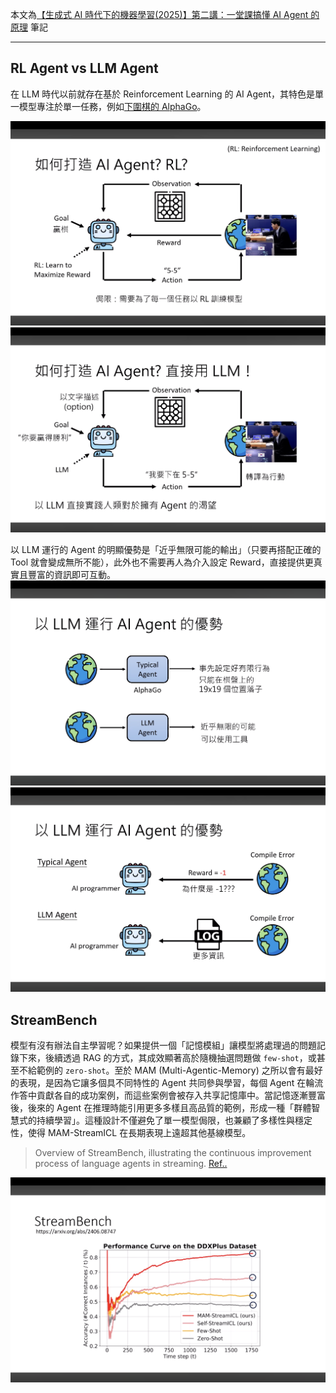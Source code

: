 本文為[【生成式 AI 時代下的機器學習(2025)】第二講：一堂課搞懂 AI Agent 的原理](https://www.youtube.com/watch?v=M2Yg1kwPpts) 筆記

---

## RL Agent vs LLM Agent

在 LLM 時代以前就存在基於 Reinforcement Learning 的 AI Agent，其特色是單一模型專注於單一任務，例如[下圍棋的 AlphaGo](https://zh.wikipedia.org/zh-tw/AlphaGo)。

![RL Agent](./img/RL-agent.png)
![LLM Agent](./img/LLM-agent.png)

以 LLM 運行的 Agent 的明顯優勢是「近乎無限可能的輸出」（只要再搭配正確的 Tool 就會變成無所不能），此外也不需要再人為介入設定 Reward，直接提供更真實且豐富的資訊即可互動。
![LLM Agent Pros 1](./img/LLM-agent-pros-1.png)
![LLM Agent Pros 2](./img/LLM-agent-pros-2.png)

## StreamBench

模型有沒有辦法自主學習呢？如果提供一個「記憶模組」讓模型將處理過的問題記錄下來，後續透過 RAG 的方式，其成效顯著高於隨機抽選問題做 `few-shot`，或甚至不給範例的 `zero-shot`。至於 MAM (Multi-Agentic-Memory) 之所以會有最好的表現，是因為它讓多個具不同特性的 Agent 共同參與學習，每個 Agent 在輪流作答中貢獻各自的成功案例，而這些案例會被存入共享記憶庫中。當記憶逐漸豐富後，後來的 Agent 在推理時能引用更多多樣且高品質的範例，形成一種「群體智慧式的持續學習」。這種設計不僅避免了單一模型侷限，也兼顧了多樣性與穩定性，使得 MAM-StreamICL 在長期表現上遠超其他基線模型。

> Overview of StreamBench, illustrating the continuous improvement process of language agents in streaming. [Ref..](https://github.com/stream-bench/stream-bench)

![StreamBench](./img/Stream-bench.png)
